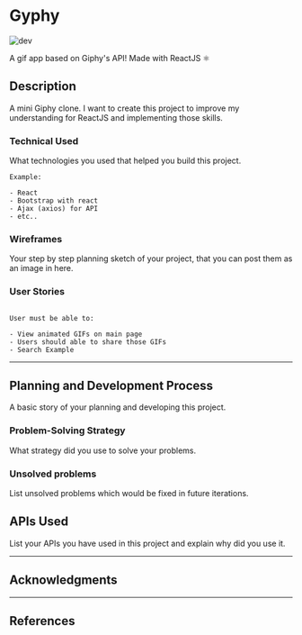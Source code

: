# Gyphy

![dev](https://media.giphy.com/media/iIqmM5tTjmpOB9mpbn/giphy.gif)

A gif app based on Giphy's API! Made with ReactJS ⚛️

## Description

A mini Giphy clone. I want to create this project to improve my understanding for ReactJS and implementing those skills.

### Technical Used
What technologies you used that helped you build this project. 

```
Example:

- React
- Bootstrap with react
- Ajax (axios) for API
- etc..
```

### Wireframes

Your step by step planning sketch of your project, that you can post them as an image in here.

### User Stories

```

User must be able to:

- View animated GIFs on main page
- Users should able to share those GIFs
- Search Example

```

---

## Planning and Development Process

A basic story of your planning and developing this project.

### Problem-Solving Strategy

What strategy did you use to solve your problems.

### Unsolved problems

List unsolved problems which would be fixed in future iterations.

## APIs Used

List your APIs you have used in this project and explain why did you use it.

---

## Acknowledgments


---

 ## References
